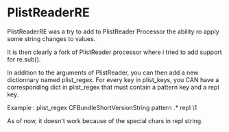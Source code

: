 # PlistReaderRE

PlistReaderRE was a try to add to PlistReader Processor the ability ro apply some string changes to values.

It is then clearly a fork of PlistReader processor where i tried to add support for re.sub().

In addition to the arguments of PlistReader, you can then add a new dictionnary named plist_regex.
For every key in plist_keys, you CAN have a corresponding dict in plist_regex that must contain a pattern key and a repl key.

Example :
<key>plist_regex</key>
<dict>
        <key>CFBundleShortVersionString</key>
        <dict>
            <key>pattern</key>
            <string>.*</string>
            <key>repl</key>
            <string>\1</string>
         </dict>
</dict>

As of now, it doesn't work because of the special chars in repl string.
